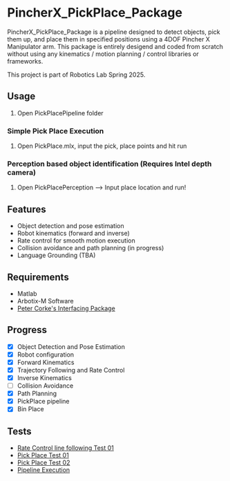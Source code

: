 # PincherX_PickPlace_Package

PincherX_PickPlace_Package is a pipeline designed to detect objects, pick them up, and place them in specified positions using a 4DOF Pincher X Manipulator arm. This package is entirely desigend and coded from scratch without using any kinematics / motion planning / control libraries or frameworks.


This project is part of Robotics Lab Spring 2025.

## Usage

1. Open PickPlacePipeline folder
### Simple Pick Place Execution
1. Open PickPlace.mlx, input the pick, place points and hit run

### Perception based object identification (Requires Intel depth camera)
1. Open PickPlacePerception --> Input place location and run!

## Features

- Object detection and pose estimation
- Robot kinematics (forward and inverse)
- Rate control for smooth motion execution
- Collision avoidance and path planning (in progress)
- Language Grounding (TBA)

## Requirements

- Matlab
- Arbotix-M Software
- [Peter Corke&#39;s Interfacing Package](https://petercorke.com/matlab/interfacing-a-hobby-robot-arm-to-matlab/)

## Progress

- [X] Object Detection and Pose Estimation
- [X] Robot configuration
- [X] Forward Kinematics
- [X] Trajectory Following and Rate Control
- [X] Inverse Kinematics
- [ ] Collision Avoidance
- [X] Path Planning
- [X] PickPlace pipeline
- [X] Bin Place

## Tests

- [Rate Control line following Test 01]()
- [Pick Place Test 01](https://youtu.be/EYrFdB0laEY?feature=shared) 
- [Pick Place Test 02](https://youtu.be/jQurTOjDS5M?si=o-e3RmH0QStOSSTE)
- [Pipeline Execution](https://youtube.com/shorts/RyvSCiVWmow?si=RFqXScAhPhXi5GSY)
